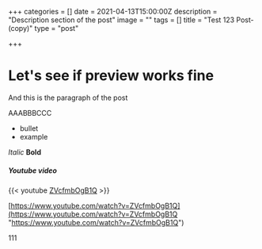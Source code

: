 +++
categories = []
date = 2021-04-13T15:00:00Z
description = "Description section of the post"
image = ""
tags = []
title = "Test 123 Post-(copy)"
type = "post"

+++
# Let's see if preview works fine

And this is the paragraph of the post

AAABBBCCC

* bullet
* example

_Italic_
**Bold**

##### Youtube video

{{< youtube [ZVcfmbOgB1Q](https://www.youtube.com/watch?v=ZVcfmbOgB1Q "https://www.youtube.com/watch?v=ZVcfmbOgB1Q") >}}

[https://www.youtube.com/watch?v=ZVcfmbOgB1Q](https://www.youtube.com/watch?v=ZVcfmbOgB1Q "https://www.youtube.com/watch?v=ZVcfmbOgB1Q")

111